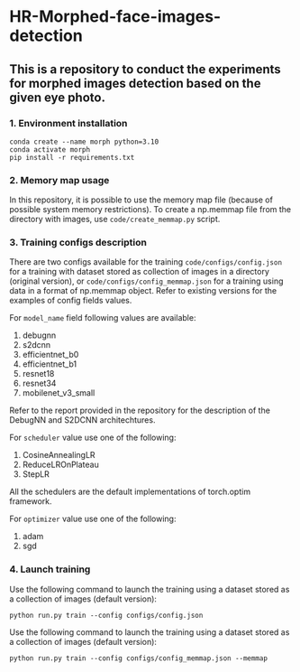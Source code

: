 # HR-Morphed-face-images-detection

## This is a repository to conduct the experiments for morphed images detection based on the given eye photo. 

### 1. Environment installation
```
conda create --name morph python=3.10
conda activate morph
pip install -r requirements.txt
```

### 2. Memory map usage
In this repository, it is possible to use the memory map file (because of possible system memory restrictions). To create a np.memmap file from the directory with images, use ```code/create_memmap.py``` script. 

### 3. Training configs description

There are two configs available for the training ```code/configs/config.json``` for a training with dataset stored as collection of images in a directory (original version), or ```code/configs/config_memmap.json``` for a training using data in a format of np.memmap object. Refer to existing versions for the examples of config fields values. 

For ```model_name``` field following values are available: 
1. debugnn
2. s2dcnn
3. efficientnet_b0
4. efficientnet_b1
5. resnet18
6. resnet34
7. mobilenet_v3_small

Refer to the report provided in the repository for the description of the DebugNN and S2DCNN architechtures. 

For ```scheduler``` value use one of the following: 
1. CosineAnnealingLR
2. ReduceLROnPlateau
3. StepLR

All the schedulers are the default implementations of torch.optim framework. 

For ```optimizer``` value use one of the following: 
1. adam
2. sgd


### 4. Launch training
Use the following command to launch the training using a dataset stored as a collection of images (default version): 
```
python run.py train --config configs/config.json
```

Use the following command to launch the training using a dataset stored as a collection of images (default version): 
```
python run.py train --config configs/config_memmap.json --memmap
```

